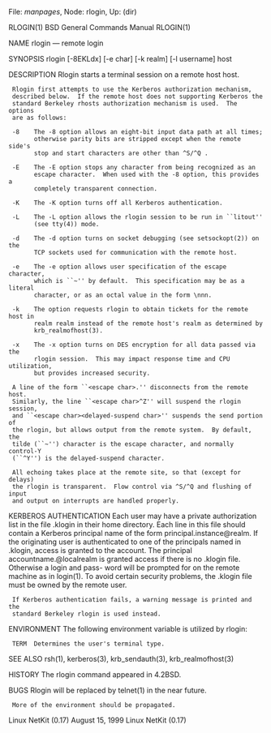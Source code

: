 File: *manpages*,  Node: rlogin,  Up: (dir)

RLOGIN(1)                 BSD General Commands Manual                RLOGIN(1)

NAME
     rlogin — remote login

SYNOPSIS
     rlogin [-8EKLdx] [-e char] [-k realm] [-l username] host

DESCRIPTION
     Rlogin starts a terminal session on a remote host host.

     Rlogin first attempts to use the Kerberos authorization mechanism,
     described below.  If the remote host does not supporting Kerberos the
     standard Berkeley rhosts authorization mechanism is used.  The options
     are as follows:

     -8    The -8 option allows an eight-bit input data path at all times;
           otherwise parity bits are stripped except when the remote side's
           stop and start characters are other than ^S/^Q .

     -E    The -E option stops any character from being recognized as an
           escape character.  When used with the -8 option, this provides a
           completely transparent connection.

     -K    The -K option turns off all Kerberos authentication.

     -L    The -L option allows the rlogin session to be run in ``litout''
           (see tty(4)) mode.

     -d    The -d option turns on socket debugging (see setsockopt(2)) on the
           TCP sockets used for communication with the remote host.

     -e    The -e option allows user specification of the escape character,
           which is ``~'' by default.  This specification may be as a literal
           character, or as an octal value in the form \nnn.

     -k    The option requests rlogin to obtain tickets for the remote host in
           realm realm instead of the remote host's realm as determined by
           krb_realmofhost(3).

     -x    The -x option turns on DES encryption for all data passed via the
           rlogin session.  This may impact response time and CPU utilization,
           but provides increased security.

     A line of the form ``<escape char>.'' disconnects from the remote host.
     Similarly, the line ``<escape char>^Z'' will suspend the rlogin session,
     and ``<escape char><delayed-suspend char>'' suspends the send portion of
     the rlogin, but allows output from the remote system.  By default, the
     tilde (``~'') character is the escape character, and normally control-Y
     (``^Y'') is the delayed-suspend character.

     All echoing takes place at the remote site, so that (except for delays)
     the rlogin is transparent.  Flow control via ^S/^Q and flushing of input
     and output on interrupts are handled properly.

KERBEROS AUTHENTICATION
     Each user may have a private authorization list in the file .klogin in
     their home directory.  Each line in this file should contain a Kerberos
     principal name of the form principal.instance@realm.  If the originating
     user is authenticated to one of the principals named in .klogin, access
     is granted to the account.  The principal accountname.@localrealm is
     granted access if there is no .klogin file.  Otherwise a login and pass-
     word will be prompted for on the remote machine as in login(1).  To avoid
     certain security problems, the .klogin file must be owned by the remote
     user.

     If Kerberos authentication fails, a warning message is printed and the
     standard Berkeley rlogin is used instead.

ENVIRONMENT
     The following environment variable is utilized by rlogin:

     TERM  Determines the user's terminal type.

SEE ALSO
     rsh(1), kerberos(3), krb_sendauth(3), krb_realmofhost(3)

HISTORY
     The rlogin command appeared in 4.2BSD.

BUGS
     Rlogin will be replaced by telnet(1) in the near future.

     More of the environment should be propagated.

Linux NetKit (0.17)             August 15, 1999            Linux NetKit (0.17)
